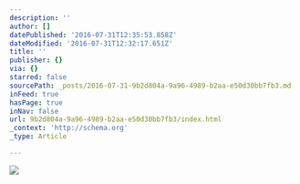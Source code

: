 ```yaml
---
description: ''
author: []
datePublished: '2016-07-31T12:35:53.858Z'
dateModified: '2016-07-31T12:32:17.651Z'
title: ''
publisher: {}
via: {}
starred: false
sourcePath: _posts/2016-07-31-9b2d804a-9a96-4989-b2aa-e50d30bb7fb3.md
inFeed: true
hasPage: true
inNav: false
url: 9b2d804a-9a96-4989-b2aa-e50d30bb7fb3/index.html
_context: 'http://schema.org'
_type: Article

---
```

![](https://the-grid-user-content.s3-us-west-2.amazonaws.com/d24f4a17-1125-420c-a96c-225d647c8663.jpg)
